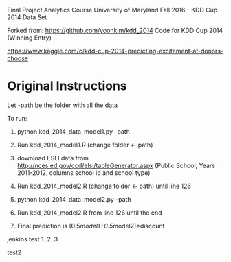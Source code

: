 Final Project Analytics Course University of Maryland Fall 2016 - KDD Cup 2014 Data Set
 
Forked from: https://github.com/yoonkim/kdd_2014
Code for KDD Cup 2014 (Winning Entry)

https://www.kaggle.com/c/kdd-cup-2014-predicting-excitement-at-donors-choose

Original Instructions
========
Let -path be the folder with all the data 

To run: 

1. python kdd_2014_data_model1.py -path

2. Run kdd_2014_model1.R (change folder <- path) 

3. download ESLI data from http://nces.ed.gov/ccd/elsi/tableGenerator.aspx (Public School, Years 2011-2012, columns school id and school type) 

4. Run kdd_2014_model2.R (change folder <- path) until line 126 

5. python kdd_2014_data_model2.py -path

6. Run kdd_2014_model2.R from line 126 until the end

7. Final prediction is (0.5*model1+0.5*model2)*discount

jenkins test 1..2..3

test2
